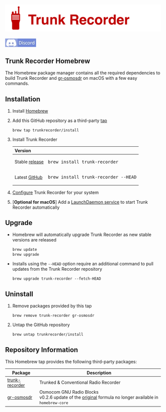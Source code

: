 ![Trunk Recorder](https://raw.githubusercontent.com/TrunkRecorder/trunk-recorder/refs/heads/master/docs/media/trunk-recorder-header.png)
---
[![Discord](https://raw.githubusercontent.com/TrunkRecorder/trunk-recorder/refs/heads/master/docs/media/discord.jpg)](https://discord.gg/btJAhESnks) &nbsp;&nbsp;

## Trunk Recorder Homebrew

The Homebrew package manager contains all the required dependencies to build Trunk Recorder and [gr-osmosdr](https://osmocom.org/projects/sdr/wiki/GrOsmoSDR) on macOS with a few easy commands.

## Installation

1. Install [Homebrew](https://brew.sh)

2. Add this GitHub repository as a third-party [tap](https://docs.brew.sh/Taps)

    ```
    brew tap trunkrecorder/install
    ```

3. Install Trunk Recorder

   | Version                                                                          |                                               |
   | -------------------------------------------------------------------------------- | --------------------------------------------- |
   | Stable [release](https://github.com/TrunkRecorder/trunk-recorder/releases)       | <pre>brew install trunk-recorder</pre>        |
   | Latest [GitHub](https://github.com/TrunkRecorder/trunk-recorder/commits/master/) | <pre>brew install trunk-recorder --HEAD</pre> |

4. [Configure](https://github.com/TrunkRecorder/trunk-recorder/blob/master/docs/CONFIGURE.md) Trunk Recorder for your system

5. [**Optional for macOS**] Add a [LaunchDaemon service](https://github.com/TrunkRecorder/trunk-recorder/wiki/Running-Trunk-Recorder#running-as-a-service-on-macos) to start Trunk Recorder automatically

## Upgrade

- Homebrew will automatically upgrade Trunk Recorder as new stable versions are released
   ```
   brew update
   brew upgrade
   ```

- Installs using the `--HEAD` option require an additional command to pull updates from the Trunk Recorder repository
   ```
   brew upgrade trunk-recorder --fetch-HEAD
   ```

## Uninstall

1. Remove packages provided by this tap
   
    ```
    brew remove trunk-recorder gr-osmosdr
    ```

2. Untap the GitHub repository
   
    ```
    brew untap trunkrecorder/install
    ```

## Repository Information

This Homebrew tap provides the following third-party packages:

| Package                                       | Description                                                                                                                                                                                           |
| --------------------------------------------- | ----------------------------------------------------------------------------------------------------------------------------------------------------------------------------------------------------- |
| [trunk-recorder](./Formula/trunk-recorder.rb) | Trunked & Conventional Radio Recorder                                                                                                                                                                 |
| [gr-osmosdr](./Formula/gr-osmosdr.rb)         | Osmocom GNU Radio Blocks<br>v0.2.6 update of the [original](https://github.com/Homebrew/homebrew-core/commit/593566b87c28e333e607ef69c224541278a66614) formula no longer available in `homebrew-core` |